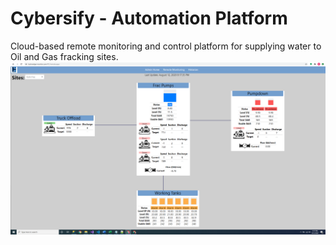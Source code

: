 # Cybersify - Automation Platform
Cloud-based remote monitoring and control platform for supplying water to Oil and Gas fracking sites.
![Alt text](https://github.com/golf-n-code/Cybersify/blob/master/RTDashboard%20Screenshot.png "Optional Title")
